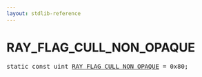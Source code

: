 ```yaml
---
layout: stdlib-reference
---
```


# RAY_FLAG_CULL_NON_OPAQUE

<pre>
<span class='code_keyword'>static</span> <span class='code_keyword'>const</span> <span class="code_keyword">uint</span> <a href="/stdlib-reference/global-decls/RAY_FLAG_CULL_NON_OPAQUE">RAY_FLAG_CULL_NON_OPAQUE</a> = 0x80;
</pre>

